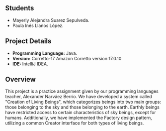 ## Students

- Mayerly Alejandra Suarez Sepulveda.
- Paula Inés Llanos López.

## Project Details

- **Programming Language:** Java.
- **Version:** Corretto-17 Amazon Corretto version 17.0.10
- **IDE:** IntelliJ IDEA.

## Overview

This project is a practice assignment given by our programming languages teacher, Alexander Narváez Berrío. We have developed a system called "Creation of Living Beings", which categorizes beings into two main groups: those belonging to the sky and those belonging to the earth. Earthly beings have restricted access to certain characteristics of sky beings, except for humans. Additionally, we have implemented the Factory design pattern, utilizing a common Creator interface for both types of living beings.
